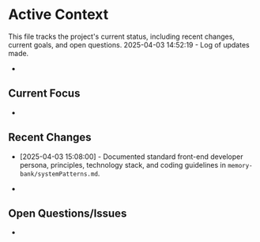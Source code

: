 # Active Context

This file tracks the project's current status, including recent changes, current goals, and open questions.
2025-04-03 14:52:19 - Log of updates made.

-

## Current Focus

-

## Recent Changes

- [2025-04-03 15:08:00] - Documented standard front-end developer persona, principles, technology stack, and coding guidelines in `memory-bank/systemPatterns.md`.

-

## Open Questions/Issues

-
